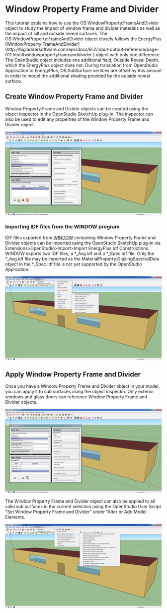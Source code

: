 <h1>Window Property Frame and Divider</h1>
This tutorial explains how to use the OS:WindowProperty:FrameAndDivider object to study the impact of window frame and divider materials as well as the impact of sill and outside reveal surfaces. The OS:WindowProperty:FrameAndDivider object closely follows the EnergyPlus [WindowProperty:FrameAndDivider](http://bigladdersoftware.com/epx/docs/8-2/input-output-reference/page-011.html#windowpropertyframeanddivider
) object with only one difference.  The OpenStudio object includes one additional field, Outside Reveal Depth, which the EnergyPlus object does not.  During translation from OpenStudio Application to EnergyPlus, OS:SubSurface vertices are offset by this amount in order to model the additional shading provided by the outside reveal surface.

## Create Window Property Frame and Divider
Window Property Frame and Divider objects can be created using the object inspector in the OpenStudio SketchUp plug-in. The inspector can also be used to edit any properties of the Window Property Frame and Divider object.

[![Add Window Property Frame and Divider](img/windowproperty_frameanddivider/windowproperty_frameanddivider1.jpg)](img/windowproperty_frameanddivider/windowproperty_frameanddivider1.jpg)

### Importing IDF files from the WINDOW program
IDF files exported from [WINDOW](http://windows.lbl.gov/software/window/window.html) containing Window Property Frame and Divider objects can be imported using the OpenStudio SketchUp plug-in via Extensions>OpenStudio>Import>Import EnergyPlus Idf Constructions.  WINDOW exports two IDF files, a *_Avg.idf and a *_Spec.idf file. Only the *_Avg.idf file may be imported as the MaterialProperty:GlazingSpectralData object in the *_Spec.idf file is not yet supported by the OpenStudio Application.

[![Import Window Property Frame and Divider](img/windowproperty_frameanddivider/windowproperty_frameanddivider2.jpg)](img/windowproperty_frameanddivider/windowproperty_frameanddivider2.jpg)

## Apply Window Property Frame and Divider
Once you have a Window Property Frame and Divider object in your model, you can apply it to sub surfaces using the object inspector.  Only exterior windows and glass doors can reference Window Property Frame and Divider objects.

[![Set Window Property Frame and Divider](img/windowproperty_frameanddivider/windowproperty_frameanddivider3.jpg)](img/windowproperty_frameanddivider/windowproperty_frameanddivider3.jpg)

The Window Property Frame and Divider object can also be applied to all valid sub surfaces in the current selection using the OpenStudio User Script "Set Window Property Frame and Divider" under "Alter or Add Model Elements.

[![Add Window Property Frame and Divider Script](img/windowproperty_frameanddivider/windowproperty_frameanddivider4.jpg)](img/windowproperty_frameanddivider/windowproperty_frameanddivider4.jpg)



